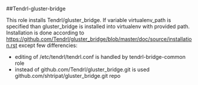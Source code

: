##Tendrl-gluster-bridge

This role installs Tendrl/gluster_bridge. If variable virtualenv_path is specified than gluster_bridge is installed into virtualenv with provided path. Installation is done according to https://github.com/Tendrl/gluster_bridge/blob/master/doc/source/installation.rst except few differencies:

- editing of /etc/tendrl/tendrl.conf is handled by tendrl-bridge-common role
- instead of github.com/Tendrl/gluster_bridge.git is used github.com/shtripat/gluster_bridge.git repo
